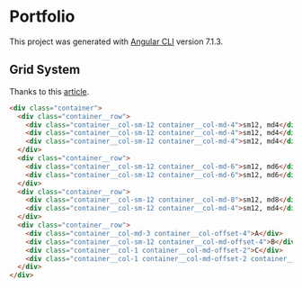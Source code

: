 # Portfolio

This project was generated with [Angular CLI](https://github.com/angular/angular-cli) version 7.1.3.

## Grid System

Thanks to this [article](https://www.toptal.com/sass/css3-flexbox-sass-grid-tutorial).

```html
<div class="container">
  <div class="container__row">
    <div class="container__col-sm-12 container__col-md-4">sm12, md4</div>
    <div class="container__col-sm-12 container__col-md-4">sm12, md4</div>
    <div class="container__col-sm-12 container__col-md-4">sm12, md4</div>
  </div>
  <div class="container__row">
    <div class="container__col-sm-12 container__col-md-6">sm12, md6</div>
    <div class="container__col-sm-12 container__col-md-6">sm12, md6</div>
  </div>
  <div class="container__row">
    <div class="container__col-sm-12 container__col-md-8">sm12, md8</div>
    <div class="container__col-sm-12 container__col-md-4">sm12, md4</div>
  </div>
  <div class="container__row">
    <div class="container__col-md-3 container__col-offset-4">A</div>
    <div class="container__col-sm-12 container__col-md-offset-4">B</div>
    <div class="container__col-1 container__col-md-offset-2">C</div>
    <div class="container__col-1 container__col-md-offset-2 container__col-lg-offset-0">D</div>
  </div>
</div>
```